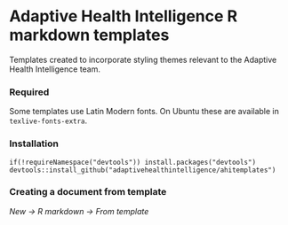 # Adaptive Health Intelligence R markdown templates

Templates created to incorporate styling themes relevant to the Adaptive Health Intelligence team.

### Required

Some templates use Latin Modern fonts.
On Ubuntu these are available in `texlive-fonts-extra`.

### Installation

```
if(!requireNamespace("devtools")) install.packages("devtools")
devtools::install_github("adaptivehealthintelligence/ahitemplates")
```

### Creating a document from template

*New -> R markdown -> From template*
